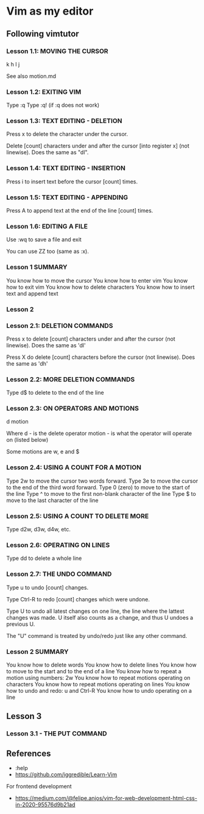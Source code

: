 # Vim as my editor

## Following vimtutor

### Lesson 1.1: MOVING THE CURSOR

 k
h  l
 j

See also motion.md

### Lesson 1.2: EXITING VIM

Type :q
Type :q! (if :q does not work)

### Lesson 1.3: TEXT EDITING - DELETION

Press x to delete the character under the cursor.

Delete [count] characters under and after the cursor [into register x] (not linewise).
Does the same as "dl".

### Lesson 1.4: TEXT EDITING - INSERTION

Press i to insert text before the cursor [count] times.

### Lesson 1.5: TEXT EDITING - APPENDING

Press A to append text at the end of the line [count] times.

### Lesson 1.6: EDITING A FILE

Use :wq to save a file and exit

You can use ZZ too (same as :x).

### Lesson 1 SUMMARY

You know how to move the cursor
You know how to enter vim
You know how to exit vim
You know how to delete characters
You know how to insert text and append text

### Lesson 2

### Lesson 2.1: DELETION COMMANDS

Press x to delete [count] characters under and after the cursor (not linewise).
Does the same as 'dl'

Press X do delete [count] characters before the cursor (not linewise).
Does the same as 'dh'

### Lesson 2.2: MORE DELETION COMMANDS

Type d$ to delete to the end of the line

### Lesson 2.3: ON OPERATORS AND MOTIONS

d motion

Where
    d        - is the delete operator
    motion   - is what the operator will operate on (listed below)

Some motions are w, e and $

### Lesson 2.4: USING A COUNT FOR A MOTION

Type 2w to move the cursor two words forward.
Type 3e to move the cursor to the end of the third word forward.
Type 0 (zero) to move to the start of the line
Type ^ to move to the first non-blank character of the line
Type $ to move to the last character of the line

### Lesson 2.5: USING A COUNT TO DELETE MORE

Type d2w, d3w, d4w, etc.

### Lesson 2.6: OPERATING ON LINES

Type dd to delete a whole line

### Lesson 2.7: THE UNDO COMMAND

Type u to undo [count] changes.

Type Ctrl-R to redo [count] changes which were undone.

Type U to undo all latest changes on one line, the line where
the lattest changes was made. U itself also counts as a change,
and thus U undoes a previous U.

The "U" command is treated by undo/redo just like any other command.

### Lesson 2 SUMMARY

You know how to delete words
You know how to delete lines
You know how to move to the start and to the end of a line
You know how to repeat a motion using numbers: 2w
You know how to repeat motions operating on characters
You know how to repeat motions operating on lines
You know how to undo and redo: u and Ctrl-R
You know how to undo operating on a line

## Lesson 3

### Lesson 3.1 - THE PUT COMMAND

## References

- :help
- <https://github.com/iggredible/Learn-Vim>

For frontend development
- <https://medium.com/@felipe.anjos/vim-for-web-development-html-css-in-2020-95576d9b21ad>
